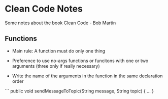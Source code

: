 # Clean Code Notes

Some notes about the book Clean Code - Bob Martin

## Functions 

* Main rule: A function must do only one thing 

* Preference to use no-args functions or funcitons with one or two arguments (three only if really necessary)

* Write the name of the arguments in the function in the same declaration order

´´´
public void sendMessageToTopic(String message, String topic) { ... }
```
